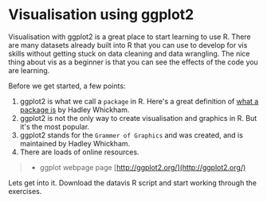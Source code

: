 # Visualisation using ggplot2

Visualisation with ggplot2 is a great place to start learning to use R. There are many datasets already built into R that you can use to develop for vis skills without getting stuck on data cleaning and data wrangling. The nice thing about vis as a beginner is that you can see the effects of the code you are learning.      

Before we get started, a few points:   
1. ggplot2 is what we call a `package` in R. Here's a great definition of [what a package is](http://r-pkgs.had.co.nz/intro.html) by Hadley Whickham.
2. ggplot2 is not the only way to create visualisation and graphics in R. But it's the most popular. 
2. ggplot2 stands for the `Grammer of Graphics` and was created, and is maintained by Hadley Whickham.
3. There are loads of online resources. 
  >* ggplot webpage page [http://ggplot2.org/](http://ggplot2.org/)

Lets get into it. Download the datavis R script and start working through the exercises. 


